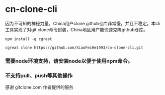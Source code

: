 # cn-clone-cli

因为不可知的神秘力量，China用户clone github仓库非常慢，并且不稳定。本cli工具实现了对git clone命令封装，China地区用户能快速克隆github仓库。

```
npm install -g cgreat

cgreat clone https://github.com/XiaoFeiHe1993/cn-clone-cli.git
```

### 需要node环境支持，请安装node以便于使用npm命令。

### 不支持pull、push等其他操作

感谢 gitclone.com 作者提供的服务

